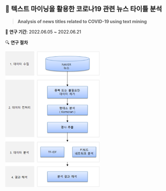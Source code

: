 ## 📰 텍스트 마이닝을 활용한 코로나19 관련 뉴스 타이틀 분석  

> **Analysis of news titles related to COVID-19 using text mining**  

📅 **연구 기간**: 2022.06.05 ~ 2022.06.21  

🔍 **연구 절차** 
  
<img src="research-process.png" alt="Research Procedure" width="60%">








